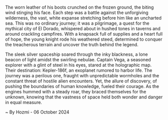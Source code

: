 
The worn leather of his boots crunched on the frozen ground, the biting wind stinging his face. Each step was a battle against the unforgiving wilderness, the vast, white expanse stretching before him like an uncharted sea. This was no ordinary journey; it was a pilgrimage, a quest for the mythical city of El Dorado, whispered about in hushed tones in taverns and around crackling campfires. With a knapsack full of supplies and a heart full of hope, the young knight rode his weathered steed, determined to conquer the treacherous terrain and uncover the truth behind the legend.

The sleek silver spaceship soared through the inky blackness, a lone beacon of light amidst the swirling nebulae. Captain Vega, a seasoned explorer with a glint of steel in his eyes, stared at the holographic map. Their destination: Kepler-186f, an exoplanet rumored to harbor life. The journey was a perilous one, fraught with unpredictable wormholes and the constant threat of hostile alien encounters. Yet, the allure of discovery, of pushing the boundaries of human knowledge, fueled their courage. As the engines hummed with a steady roar, they braced themselves for the unknown, knowing that the vastness of space held both wonder and danger in equal measure. 

~ By Hozmi - 06 October 2024

